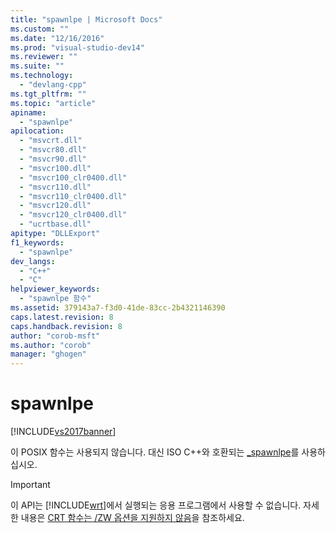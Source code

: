 ```yaml
---
title: "spawnlpe | Microsoft Docs"
ms.custom: ""
ms.date: "12/16/2016"
ms.prod: "visual-studio-dev14"
ms.reviewer: ""
ms.suite: ""
ms.technology: 
  - "devlang-cpp"
ms.tgt_pltfrm: ""
ms.topic: "article"
apiname: 
  - "spawnlpe"
apilocation: 
  - "msvcrt.dll"
  - "msvcr80.dll"
  - "msvcr90.dll"
  - "msvcr100.dll"
  - "msvcr100_clr0400.dll"
  - "msvcr110.dll"
  - "msvcr110_clr0400.dll"
  - "msvcr120.dll"
  - "msvcr120_clr0400.dll"
  - "ucrtbase.dll"
apitype: "DLLExport"
f1_keywords: 
  - "spawnlpe"
dev_langs: 
  - "C++"
  - "C"
helpviewer_keywords: 
  - "spawnlpe 함수"
ms.assetid: 379143a7-f3d0-41de-83cc-2b4321146390
caps.latest.revision: 8
caps.handback.revision: 8
author: "corob-msft"
ms.author: "corob"
manager: "ghogen"
---
```

# spawnlpe
[!INCLUDE[vs2017banner](../../assembler/inline/includes/vs2017banner.md)]

이 POSIX 함수는 사용되지 않습니다.  대신 ISO C\+\+와 호환되는 [\_spawnlpe](../../c-runtime-library/reference/spawnlpe-wspawnlpe.md)를 사용하십시오.  
  
> [!IMPORTANT]
>  이 API는 [!INCLUDE[wrt](../../atl/reference/includes/wrt_md.md)]에서 실행되는 응용 프로그램에서 사용할 수 없습니다.  자세한 내용은 [CRT 함수는 \/ZW 옵션을 지원하지 않음](http://msdn.microsoft.com/library/windows/apps/jj606124.aspx)을 참조하세요.
